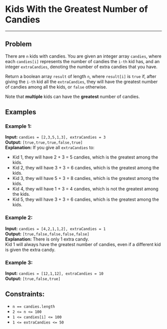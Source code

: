 # Kids With the Greatest Number of Candies
---
## Problem
There are ```n``` kids with candies. You are given an integer array ```candies```, where each ```candies[i]``` represents the number of candies the ```i-th``` kid has, and an integer ```extraCandies```, denoting the number of extra candies that you have.

Return a boolean array ```result``` of length ```n```, where ```result[i]``` is ```true``` if, after giving the ```i-th``` kid all the ```extraCandies```, they will have the greatest number of candies among all the kids, or ```false``` otherwise.

Note that **multiple** kids can have the **greatest** number of candies.

 
## Examples

### Example 1:
**Input:** ```candies = [2,3,5,1,3], extraCandies = 3```  
**Output:** ```[true,true,true,false,true]```   
**Explanation:** If you give all ```extraCandies``` to:
  - Kid 1, they will have 2 + 3 = 5 candies, which is the greatest among the kids.  
  - Kid 2, they will have 3 + 3 = 6 candies, which is the greatest among the kids.  
  - Kid 3, they will have 5 + 3 = 8 candies, which is the greatest among the kids.  
  - Kid 4, they will have 1 + 3 = 4 candies, which is not the greatest among the kids.  
  - Kid 5, they will have 3 + 3 = 6 candies, which is the greatest among the kids.  

### Example 2:
**Input:** ```candies = [4,2,1,1,2], extraCandies = 1```  
**Output:** ```[true,false,false,false,false]```   
**Explanation:** There is only 1 extra candy.  
Kid 1 will always have the greatest number of candies, even if a different kid is given the extra candy.

### Example 3:

**Input:** ```candies = [12,1,12], extraCandies = 10```  
**Output:** ```[true,false,true]```  
 

## Constraints:
  - ```n == candies.length```  
  - ```2 <= n <= 100```  
  - ```1 <= candies[i] <= 100```  
  - ```1 <= extraCandies <= 50```
